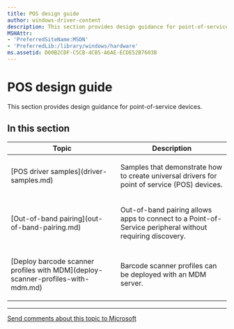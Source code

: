 ```yaml
---
title: POS design guide
author: windows-driver-content
description: This section provides design guidance for point-of-service devices.
MSHAttr:
- 'PreferredSiteName:MSDN'
- 'PreferredLib:/library/windows/hardware'
ms.assetid: D00B2CDF-C5CB-4CB5-A6AE-ECDE52B7603B
---
```


# POS design guide


This section provides design guidance for point-of-service devices.

## In this section


<table>
<colgroup>
<col width="50%" />
<col width="50%" />
</colgroup>
<thead>
<tr class="header">
<th>Topic</th>
<th>Description</th>
</tr>
</thead>
<tbody>
<tr class="odd">
<td><p>[POS driver samples](driver-samples.md)</p></td>
<td><p>Samples that demonstrate how to create universal drivers for point of service (POS) devices.</p></td>
</tr>
<tr class="even">
<td><p>[Out-of-band pairing](out-of-band-pairing.md)</p></td>
<td><p>Out-of-band pairing allows apps to connect to a Point-of-Service peripheral without requiring discovery.</p></td>
</tr>
<tr class="odd">
<td><p>[Deploy barcode scanner profiles with MDM](deploy-scanner-profiles-with-mdm.md)</p></td>
<td><p>Barcode scanner profiles can be deployed with an MDM server.</p></td>
</tr>
</tbody>
</table>


--------------------
[Send comments about this topic to Microsoft](mailto:wsddocfb@microsoft.com?subject=Documentation%20feedback%20%5Bpos\pos%5D:%20POS%20design%20guide%20%20RELEASE:%20%289/5/2016%29&body=%0A%0APRIVACY%20STATEMENT%0A%0AWe%20use%20your%20feedback%20to%20improve%20the%20documentation.%20We%20don't%20use%20your%20email%20address%20for%20any%20other%20purpose,%20and%20we'll%20remove%20your%20email%20address%20from%20our%20system%20after%20the%20issue%20that%20you're%20reporting%20is%20fixed.%20While%20we're%20working%20to%20fix%20this%20issue,%20we%20might%20send%20you%20an%20email%20message%20to%20ask%20for%20more%20info.%20Later,%20we%20might%20also%20send%20you%20an%20email%20message%20to%20let%20you%20know%20that%20we've%20addressed%20your%20feedback.%0A%0AFor%20more%20info%20about%20Microsoft's%20privacy%20policy,%20see%20http://privacy.microsoft.com/default.aspx. "Send comments about this topic to Microsoft")


